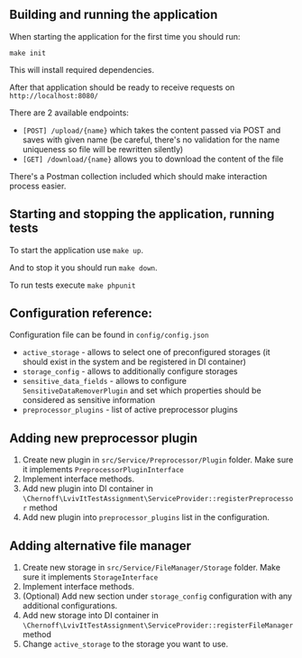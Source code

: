## Building and running the application

When starting the application for the first time you should run:

```
make init
```

This will install required dependencies.

After that application should be ready to receive requests on `http://localhost:8080/`

There are 2 available endpoints:

- `[POST] /upload/{name}` which takes the content passed via POST and saves with given name (be careful, there's no
  validation for the name uniqueness so file will be rewritten silently)
- `[GET] /download/{name}` allows you to download the content of the file

There's a Postman collection included which should make interaction process easier.

## Starting and stopping the application, running tests

To start the application use `make up`.

And to stop it you should run `make down`.

To run tests execute `make phpunit`

## Configuration reference:

Configuration file can be found in `config/config.json`

- `active_storage` - allows to select one of preconfigured storages (it should exist in the system and be registered in DI container)
- `storage_config` - allows to additionally configure storages
- `sensitive_data_fields` - allows to configure `SensitiveDataRemoverPlugin` and set which properties should be considered as sensitive information
- `preprocessor_plugins` - list of active preprocessor plugins

## Adding new preprocessor plugin

1. Create new plugin in `src/Service/Preprocessor/Plugin` folder. Make sure it implements `PreprocessorPluginInterface`
2. Implement interface methods.
3. Add new plugin into DI container in `\Chernoff\LvivItTestAssignment\ServiceProvider::registerPreprocessor` method
4. Add new plugin into `preprocessor_plugins` list in the configuration.

## Adding alternative file manager

1. Create new storage in `src/Service/FileManager/Storage` folder. Make sure it implements `StorageInterface`
2. Implement interface methods.
3. (Optional) Add new section under `storage_config` configuration with any additional configurations.
4. Add new storage into DI container in `\Chernoff\LvivItTestAssignment\ServiceProvider::registerFileManager` method
5. Change `active_storage` to the storage you want to use.

 